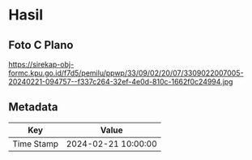 # Hasil

## Foto C Plano

https://sirekap-obj-formc.kpu.go.id/f7d5/pemilu/ppwp/33/09/02/20/07/3309022007005-20240221-094757--f337c264-32ef-4e0d-810c-1662f0c24994.jpg


## Metadata

| Key        | Value               |
| ---------- | ------------------- |
| Time Stamp | 2024-02-21 10:00:00 |




